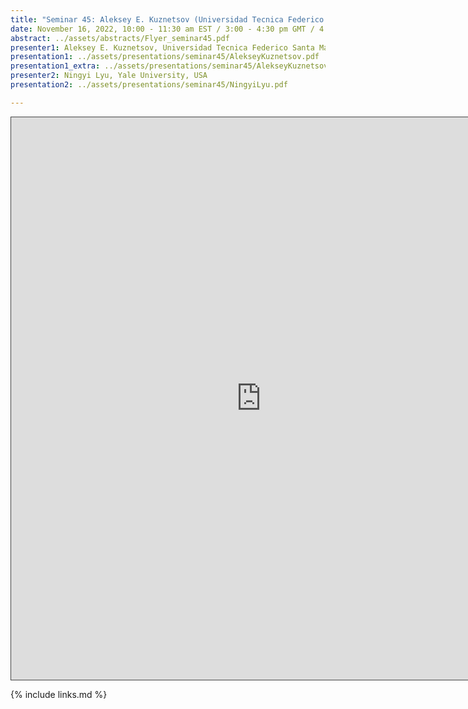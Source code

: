 ```yaml
---
title: "Seminar 45: Aleksey E. Kuznetsov (Universidad Tecnica Federico Santa Maria, Chile) and Ningyi Lyu (Yale University, USA)"
date: November 16, 2022, 10:00 - 11:30 am EST / 3:00 - 4:30 pm GMT / 4:00 - 5:30 CET, Paris / 11:00 pm - 00:30 am CST Beijing
abstract: ../assets/abstracts/Flyer_seminar45.pdf
presenter1: Aleksey E. Kuznetsov, Universidad Tecnica Federico Santa Maria, Chile
presentation1: ../assets/presentations/seminar45/AlekseyKuznetsov.pdf
presentation1_extra: ../assets/presentations/seminar45/AlekseyKuznetsov.pptx
presenter2: Ningyi Lyu, Yale University, USA
presentation2: ../assets/presentations/seminar45/NingyiLyu.pdf

---
```



<iframe src="https://ub.hosted.panopto.com/Panopto/Pages/Embed.aspx?id=dc42c3cc-0856-483a-b571-af4f0117318a
&autoplay=false&offerviewer=true&showtitle=true&showbrand=true&captions=false&interactivity=all" height="900" width="800" 
style="border: 1px solid #464646;" allowfullscreen allow="autoplay"></iframe>


{% include links.md %}


